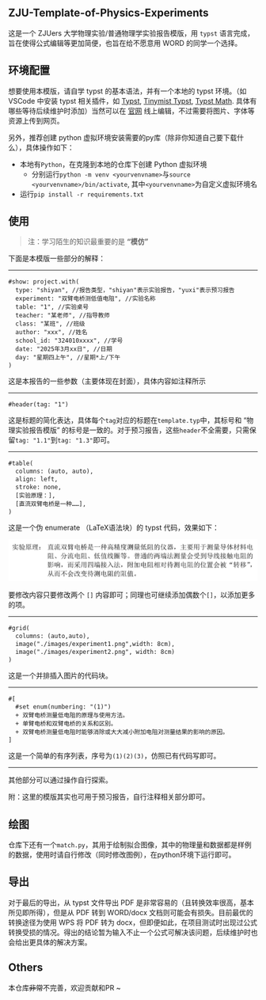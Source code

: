 ## ZJU-Template-of-Physics-Experiments

这是一个 ZJUers 大学物理实验/普通物理学实验报告模版，用 ```typst``` 语言完成，旨在使得公式编辑等更加简便，也旨在给不愿意用 WORD 的同学一个选择。

## 环境配置

想要使用本模版，请自学 typst 的基本语法，并有一个本地的 typst 环境。（如 VSCode 中安装 typst 相关插件，如 [Typst](https://marketplace.visualstudio.com/items?itemName=clysto.typst), [Tinymist Typst](https://marketplace.visualstudio.com/items?itemName=myriad-dreamin.tinymist), [Typst Math](https://marketplace.visualstudio.com/items?itemName=surv.typst-math). 具体有哪些等待后续维护时添加）当然可以在 [官网](https://typst.app) 线上编辑，不过需要将图片、字体等资源上传到网页。

另外，推荐创建 python 虚拟环境安装需要的py库（除非你知道自己要下载什么），具体操作如下：

- 本地有```Python```，在克隆到本地的仓库下创建 Python 虚拟环境
  - 分别运行```python -m venv <yourvenvname>```与```source <yourvenvname>/bin/activate```, 其中```<yourvenvname>```为自定义虚拟环境名
- 运行```pip install -r requirements.txt```

## 使用

>注：学习陌生的知识最重要的是 **“模仿”**

下面是本模版一些部分的解释：

---

```typst
#show: project.with(
  type: "shiyan", //报告类型，"shiyan"表示实验报告，"yuxi"表示预习报告
  experiment: "双臂电桥测低值电阻", //实验名称
  table: "1", //实验桌号
  teacher: "某老师", //指导教师
  class: "某班", //班级
  author: "xxx", //姓名
  school_id: "324010xxxx", //学号
  date: "2025年3月xx日", //日期
  day: "星期四上午", //星期*上/下午
)
```

这是本报告的一些参数（主要体现在封面），具体内容如注释所示

---

```typst
#header(tag: "1")
```

这是标题的简化表达，具体每个```tag```对应的标题在```template.typ```中，其标号和 “物理实验报告模版” 的标号是一致的。对于预习报告，这些```header```不全需要，只需保留```tag: "1.1"```到```tag: "1.3"```即可。

---

```typst
#table(
  columns: (auto, auto),
  align: left,
  stroke: none,
  [实验原理：],
  [直流双臂电桥是一种……],
)
```

这是一个伪 enumerate （LaTeX语法块）的 typst 代码，效果如下：

![实验原理](./images/实验原理.png)

要修改内容只要修改两个 ```[]``` 内容即可；同理也可继续添加偶数个```[]```，以添加更多的项。

---

```typst
#grid(
  columns: (auto,auto),
  image("./images/experiment1.png",width: 8cm),
  image("./images/experiment2.png", width: 8cm)
)
```

这是一个并排插入图片的代码块。

---

```typst
#[
  #set enum(numbering: "(1)")
  + 双臂电桥测量低电阻的原理与使用方法。
  + 单臂电桥和双臂电桥的关系和区别。
  + 双臂电桥测量低电阻时能够消除或大大减小附加电阻对测量结果的影响的原因。
]
```

这是一个简单的有序列表，序号为```(1)(2)(3)```，仿照已有代码写即可。

---

其他部分可以通过操作自行探索。

附：这里的模版其实也可用于预习报告，自行注释相关部分即可。

## 绘图

仓库下还有一个```match.py```，其用于绘制拟合图像，其中的物理量和数据都是样例的数据，使用时请自行修改（同时修改图例），在python环境下运行即可。

## 导出

对于最后的导出，从 typst 文件导出 PDF 是非常容易的（且转换效率很高，基本所见即所得），但是从 PDF 转到 WORD/docx 文档则可能会有损失。目前最优的转换途径为使用 WPS 将 PDF 转为 docx，但即便如此，在项目测试时出现过公式转换受损的情况。得出的结论暂为输入不止一个公式可解决该问题，后续维护时也会给出更具体的解决方案。

## Others

本仓库~~非常~~不完善，欢迎贡献和PR ~
